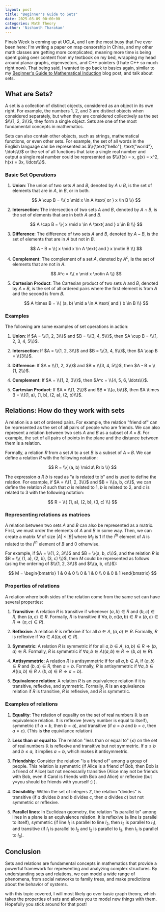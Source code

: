 ```yaml
---
layout: post
title: "Beginner's Guide to Sets"
date: 2025-03-09 00:00:00
categories: Math Theory
author: 'Nishanth Tharakan'
---
```


<script type="text/x-mathjax-config">
  MathJax.Hub.Config({
    tex2jax: {
      inlineMath: [ ['$','$'], ["\$$","\$$"] ],
      processEscapes: true
    }
  });

</script>

<script type="text/javascript" charset="utf-8" 
src="https://cdn.mathjax.org/mathjax/latest/MathJax.js?config=TeX-AMS-MML_HTMLorMML,
https://vincenttam.github.io/javascripts/MathJaxLocal.js"></script>

Finals Week is coming up at UCLA, and I am the most busy that I've ever been here: I'm writing a paper on map censorship in China, and my other math classes are getting more complicated, meaning more time is being spent going over content from my textbook on my bed, wrapping my head around planar graphs, eigenvectors, and C++ pointers (I hate C++ so much right now). That being said, I wanted to go back to basics again, similar to my [Beginner's Guide to Mathematical Induction](https://qerty2006.github.io/math/logic/proof/2025/02/09/induction.html) blog post, and talk about sets.

## What are Sets?

A set is a collection of distinct objects, considered as an object in its own right. For example, the numbers 1, 2, and 3 are distinct objects when considered separately, but when they are considered collectively as the set $\\{1, 2, 3\\}$, they form a single object. Sets are one of the most fundamental concepts in mathematics.

Sets can also contain other objects, such as strings, mathematical functions, or even other sets. For example, the set of all words in the English language can be represented as $\\{\text{"hello"}, \text{"world"}, \ldots\\}$ or the set of all functions that take a single real number and output a single real number could be represented as $\\{f(x) = x, g(x) = x^2, h(x) = 3x, \ldots\\}$.

### Basic Set Operations

1. **Union**: The union of two sets $A$ and $B$, denoted by $A \cup B$, is the set of elements that are in $A$, in $B$, or in both.

   $$ A \cup B = \\{ x \mid x \in A \text{ or } x \in B \\} $$

2. **Intersection**: The intersection of two sets $A$ and $B$, denoted by $A \cap B$, is the set of elements that are in both $A$ and $B$.

   $$ A \cap B = \\{ x \mid x \in A \text{ and } x \in B \\} $$

3. **Difference**: The difference of two sets $A$ and $B$, denoted by $A - B$, is the set of elements that are in $A$ but not in $B$.

   $$ A - B = \\{ x \mid x \in A \text{ and } x \notin B \\} $$

4. **Complement**: The complement of a set $A$, denoted by $A^c$, is the set of elements that are not in $A$.

   $$ A^c = \\{ x \mid x \notin A \\} $$

5. **Cartesian Product**: The Cartesian product of two sets $A$ and $B$, denoted by $A \times B$, is the set of all ordered pairs where the first element is from $A$ and the second is from $B$.

   $$ A \times B = \\{ (a, b) \mid a \in A \text{ and } b \in B \\} $$

### Examples

The following are some examples of set operations in action:

1. **Union**: If $A = \\{1, 2, 3\\}$ and $B = \\{3, 4, 5\\}$, then $A \cup B = \\{1, 2, 3, 4, 5\\}$.

2. **Intersection**: If $A = \\{1, 2, 3\\}$ and $B = \\{3, 4, 5\\}$, then $A \cap B = \\{3\\}$.

3. **Difference**: If $A = \\{1, 2, 3\\}$ and $B = \\{3, 4, 5\\}$, then $A - B = \\{1, 2\\}$.

4. **Complement**: If $A = \\{1, 2, 3\\}$, then $A^c = \\{4, 5, 6, \ldots\\}$.

5. **Cartesian Product**: If $A = \\{1, 2\\}$ and $B = \\{a, b\\}$, then $A \times B = \\{(1, a), (1, b), (2, a), (2, b)\\}$.

## Relations: How do they work with sets

A relation is a set of ordered pairs. For example, the relation "friend of" can be represented as the set of all pairs of people who are friends. We can also represent a relation between two sets $A$ and $B$ as a subset of $A \times B$. For example, the set of all pairs of points in the plane and the distance between them is a relation.

Formally, a relation $R$ from a set $A$ to a set $B$ is a subset of $A \times B$. We can define a relation $R$ with the following notation:

$$ R = \\{ (a, b) \mid a\ R\ b \\} $$

The expression $a\ R\ b$ is read as "a is related to b" and is used to define the relation. For example, if $A = \\{1, 2, 3\\}$ and $B = \\{a, b, c\\}$, we can define the relation $R$ such that $a$ is related to $1$, $b$ is related to $2$, and $c$ is related to $3$ with the following notation:

$$ R = \\{ (1, a), (2, b), (3, c) \\} $$

### Representing relations as matrices

A relation between two sets $A$ and $B$ can also be represented as a matrix. First, we must order the elements of $A$ and $B$ in some way. Then, we can create a matrix $M$ of size $|A| \times |B|$ where $M_{ij}$ is $1$ if the $i^{th}$ element of $A$ is related to the $j^{th}$ element of $B$ and $0$ otherwise.

For example, if $A = \\{1, 2, 3\\}$ and $B = \\{a, b, c\\}$, and the relation $R$ is $R = \\{ (1, a), (2, b), (3, c) \\}$, then $M$ could be represented as follows (using the ordering of $\\{1, 2, 3\\}$ and $\\{a, b, c\\}$):

$$
M = \begin{bmatrix}
1 & 0 & 0 \\
0 & 1 & 0 \\
0 & 0 & 1
\end{bmatrix}
$$

### Properties of relations

A relation where both sides of the relation come from the same set can have several properties:

1. **Transitive**: A relation $R$ is transitive if whenever $(a, b) \in R$ and $(b, c) \in R$, then $(a, c) \in R$. Formally, $R$ is transitive if $\forall a, b, c ( (a, b) \in R \land (b, c) \in R \Rightarrow (a, c) \in R )$.

2. **Reflexive**: A relation $R$ is reflexive if for all $a \in A$, $(a, a) \in R$. Formally, $R$ is reflexive if $\forall a \in A ( (a, a) \in R )$.

3. **Symmetric**: A relation $R$ is symmetric if for all $a, b \in A$, $(a, b) \in R \Rightarrow (b, a) \in R$. Formally, $R$ is symmetric if $\forall a, b \in A ( (a, b) \in R \Rightarrow (b, a) \in R )$.

4. **Antisymmetric**: A relation $R$ is antisymmetric if for all $a, b \in A$, if $(a, b) \in R$ and $(b, a) \in R$, then $a = b$. Formally, $R$ is antisymmetric if $\forall a, b \in A ( (a, b) \in R \land (b, a) \in R \Rightarrow a = b )$.

5. **Equivalence relation**: A relation $R$ is an equivalence relation if it is transitive, reflexive, and symmetric. Formally, $R$ is an equivalence relation if $R$ is transitive, $R$ is reflexive, and $R$ is symmetric.

### Examples of relations


1. **Equality**: The relation of equality on the set of real numbers $\mathbb{R}$ is an equivalence relation. It is reflexive (every number is equal to itself), symmetric (if $a = b$, then $b = a$), and transitive (if $a = b$ and $b = c$, then $a = c$).
(This is **the** equivilance relation)

2. **Less than or equal to**: The relation "less than or equal to" ($\leq$) on the set of real numbers $\mathbb{R}$ is reflexive and transitive but not symmetric. If $a \leq b$ and $b \leq a$, it implies $a = b$, which makes it antisymmetric.

3. **Friendship**: Consider the relation "is a friend of" among a group of people. This relation is symmetric (if Alice is a friend of Bob, then Bob is a friend of Alice) but not necessarily transitive (Alice may not be friends with Bob, even if Carol is friends with Bob and Alice) or reflexive (but y=you should be friends with yourself :) ).

4. **Divisibility**: Within the set of integers $\mathbb{Z}$, the relation "divides" is transitive (if $a$ divides $b$ and $b$ divides $c$, then $a$ divides $c$) but not symmetric or reflexive.

5. **Parallel lines**: In Euclidean geometry, the relation "is parallel to" among lines in a plane is an equivalence relation. It is reflexive (a line is parallel to itself), symmetric (if line $l_1$ is parallel to line $l_2$, then $l_2$ is parallel to $l_1$), and transitive (if $l_1$ is parallel to $l_2$ and $l_2$ is parallel to $l_3$, then $l_1$ is parallel to $l_3$).

## Conclusion

Sets and relations are fundamental concepts in mathematics that provide a powerful framework for representing and analyzing complex structures. By understanding sets and relations, we can model a wide range of phenomena, from social networks to family trees, and make predictions about the behavior of systems. 

with this topic covered, I will most likely go over basic graph theory, which takes the properties of sets and allows you to model new things with them. Hopefully you stick around for that post!
